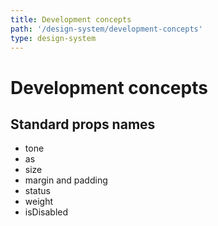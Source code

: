 ```yaml
---
title: Development concepts
path: '/design-system/development-concepts'
type: design-system
---
```


# Development concepts

## Standard props names

- tone
- as
- size
- margin and padding
- status
- weight
- isDisabled
